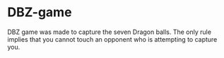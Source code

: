 # DBZ-game
DBZ game was made to capture the seven Dragon balls.
The only rule implies that you cannot touch an opponent who is attempting to capture you.
